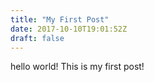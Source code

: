 ```yaml
---
title: "My First Post"
date: 2017-10-10T19:01:52Z
draft: false
---
```

hello world!  This is my first post!
